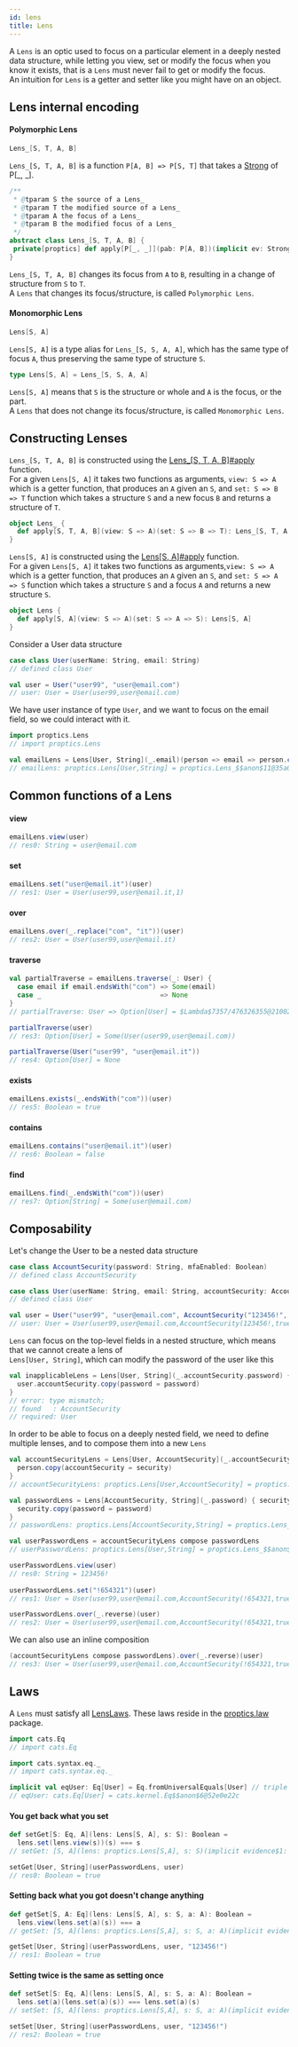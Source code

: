 ```yaml
---
id: lens
title: Lens
---
```


A `Lens` is an optic used to focus on a particular element in a deeply nested data structure, while letting you 
view, set or modify the focus when you know it exists, that is a `Lens` must never fail to get or modify the focus.<br/>
An intuition for `Lens` is a getter and setter like you might have on an object.

## Lens internal encoding

#### Polymorphic Lens

```scala
Lens_[S, T, A, B]
```

`Lens_[S, T, A, B]` is a function `P[A, B] => P[S, T]` that takes a [Strong](/Proptics/docs/profunctors/strong) of P[_, _].

 ```scala
/**
  * @tparam S the source of a Lens_
  * @tparam T the modified source of a Lens_
  * @tparam A the focus of a Lens_
  * @tparam B the modified focus of a Lens_
  */
abstract class Lens_[S, T, A, B] {
  private[proptics] def apply[P[_, _]](pab: P[A, B])(implicit ev: Strong[P]): P[S, T]
}
```

`Lens_[S, T, A, B]` changes its focus from `A` to `B`, resulting in a change of structure from `S` to `T`. </br>
A `Lens` that changes its focus/structure, is called `Polymorphic Lens`.

#### Monomorphic Lens

```scala
Lens[S, A]
```

`Lens[S, A]` is a type alias for `Lens_[S, S, A, A]`, which has the same type of focus `A`, thus preserving the same type of structure `S`.

```scala
type Lens[S, A] = Lens_[S, S, A, A]
``` 

`Lens[S, A]` means that `S` is the structure or whole and `A` is the focus, or the part.<br/>
A `Lens` that does not change its focus/structure, is called `Monomorphic Lens`.

## Constructing Lenses

`Lens_[S, T, A, B]` is constructed using the [Lens_[S, T, A, B]#apply](/Proptics/api/proptics/Lens_$.html) function.</br>
For a given `Lens[S, A]` it takes two functions as arguments, `view: S => A` which is a getter function, that produces an `A` given an `S`, 
and `set: S => B => T` function which takes a structure `S` and a new focus `B` and returns a structure of `T`.

```scala
object Lens_ {
  def apply[S, T, A, B](view: S => A)(set: S => B => T): Lens_[S, T, A, B]
}
```

`Lens[S, A]` is constructed using the [Lens[S, A]#apply](/Proptics/api/proptics/Lens$.html) function.</br> 
For a given `Lens[S, A]` it takes two functions as arguments,`view: S => A` which is a getter function, that produces an `A` given an `S`,
and `set: S => A => S` function which takes a structure `S` and a focus `A` and returns a new structure `S`.

```scala
object Lens {
  def apply[S, A](view: S => A)(set: S => A => S): Lens[S, A]
}
```

Consider a User data structure

```scala
case class User(userName: String, email: String)
// defined class User  

val user = User("user99", "user@email.com")
// user: User = User(user99,user@email.com)
```

We have user instance of type `User`, and we want to focus on the email field, so we could
interact with it.

```scala
import proptics.Lens
// import proptics.Lens

val emailLens = Lens[User, String](_.email)(person => email => person.copy(email = email))
// emailLens: proptics.Lens[User,String] = proptics.Lens_$$anon$11@35a0773a
```

## Common functions of a Lens

#### view
```scala
emailLens.view(user)
// res0: String = user@email.com
```

#### set
```scala
emailLens.set("user@email.it")(user)
// res1: User = User(user99,user@email.it,1)
```

#### over
```scala
emailLens.over(_.replace("com", "it"))(user)
// res2: User = User(user99,user@email.it)
```

#### traverse
```scala
val partialTraverse = emailLens.traverse(_: User) {
  case email if email.endsWith("com") => Some(email)
  case _                              => None
}
// partialTraverse: User => Option[User] = $Lambda$7357/476326355@2100263b

partialTraverse(user)
// res3: Option[User] = Some(User(user99,user@email.com))

partialTraverse(User("user99", "user@email.it"))
// res4: Option[User] = None
```

#### exists
```scala
emailLens.exists(_.endsWith("com"))(user)
// res5: Boolean = true
```

#### contains
```scala
emailLens.contains("user@email.it")(user)
// res6: Boolean = false
```

#### find
```scala
emailLens.find(_.endsWith("com"))(user)
// res7: Option[String] = Some(user@email.com)
```

## Composability

Let's change the User to be a nested data structure

```scala
case class AccountSecurity(password: String, mfaEnabled: Boolean)
// defined class AccountSecurity  

case class User(userName: String, email: String, accountSecurity: AccountSecurity)
// defined class User  

val user = User("user99", "user@email.com", AccountSecurity("123456!", mfaEnabled = true))
// user: User = User(user99,user@email.com,AccountSecurity(123456!,true))
```

`Lens` can focus on the top-level fields in a nested structure, which means that we cannot create a lens of <br/> 
`Lens[User, String]`, which can modify the password of the user like this
  
```scala
val inapplicableLens = Lens[User, String](_.accountSecurity.password) { user => password =>
  user.accountSecurity.copy(password = password)
}
// error: type mismatch;
// found   : AccountSecurity
// required: User  
```

In order to be able to focus on a deeply nested field, we need to define multiple lenses, and to compose them into a new `Lens`  

```scala
val accountSecurityLens = Lens[User, AccountSecurity](_.accountSecurity) { person => security => 
  person.copy(accountSecurity = security)
}
// accountSecurityLens: proptics.Lens[User,AccountSecurity] = proptics.Lens_$$anon$11@67fcf75c

val passwordLens = Lens[AccountSecurity, String](_.password) { security => password => 
  security.copy(password = password)
}
// passwordLens: proptics.Lens[AccountSecurity,String] = proptics.Lens_$$anon$11@73c60f21 

val userPasswordLens = accountSecurityLens compose passwordLens
// userPasswordLens: proptics.Lens[User,String] = proptics.Lens_$$anon$2@27ae8f48

userPasswordLens.view(user)
// res0: String = 123456!
    
userPasswordLens.set("!654321")(user) 
// res1: User = User(user99,user@email.com,AccountSecurity(!654321,true))

userPasswordLens.over(_.reverse)(user)
// res2: User = User(user99,user@email.com,AccountSecurity(!654321,true))  
``` 

We can also use an inline composition

```scala
(accountSecurityLens compose passwordLens).over(_.reverse)(user)
// res3: User = User(user99,user@email.com,AccountSecurity(!654321,true))  
``` 

## Laws

A `Lens` must satisfy all [LensLaws](/Proptics/api/proptics/law/LensLaws.html). These laws reside in the [proptics.law](/Proptics/api/proptics/law/index.html) package.<br/>

```scala
import cats.Eq
// import cats.Eq

import cats.syntax.eq._
// import cats.syntax.eq._

implicit val eqUser: Eq[User] = Eq.fromUniversalEquals[User] // triple equals operator (===)
// eqUser: cats.Eq[User] = cats.kernel.Eq$$anon$6@52e0e22c
```

#### You get back what you set

```scala
def setGet[S: Eq, A](lens: Lens[S, A], s: S): Boolean =
  lens.set(lens.view(s))(s) === s
// setGet: [S, A](lens: proptics.Lens[S,A], s: S)(implicit evidence$1: cats.Eq[S])Boolean

setGet[User, String](userPasswordLens, user)
// res0: Boolean = true
```

#### Setting back what you got doesn't change anything

```scala
def getSet[S, A: Eq](lens: Lens[S, A], s: S, a: A): Boolean = 
  lens.view(lens.set(a)(s)) === a
// getSet: [S, A](lens: proptics.Lens[S,A], s: S, a: A)(implicit evidence$1: cats.Eq[A])Boolean

getSet[User, String](userPasswordLens, user, "123456!")
// res1: Boolean = true
```

#### Setting twice is the same as setting once

```scala
def setSet[S: Eq, A](lens: Lens[S, A], s: S, a: A): Boolean =
  lens.set(a)(lens.set(a)(s)) === lens.set(a)(s)
// setSet: [S, A](lens: proptics.Lens[S,A], s: S, a: A)(implicit evidence$1: cats.Eq[S])Boolean

setSet[User, String](userPasswordLens, user, "123456!")
// res2: Boolean = true
```

